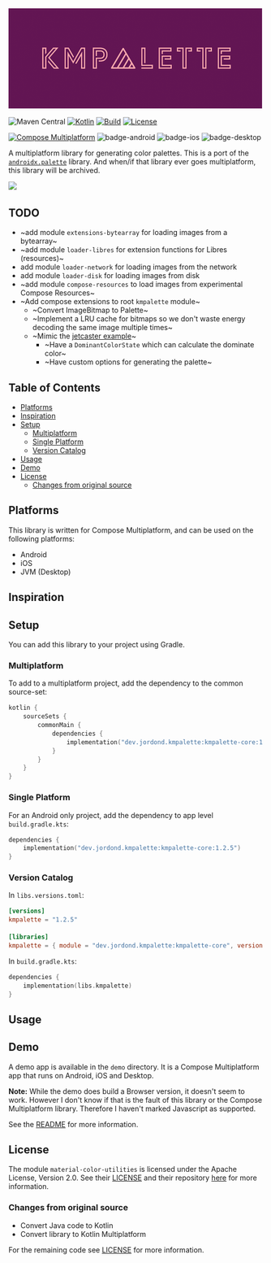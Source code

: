 <img width="500px" src="art/logo.png" alt="logo"/>
<br />

![Maven Central](https://img.shields.io/maven-central/v/dev.jordond.kmpalette/kmpalette)
[![Kotlin](https://img.shields.io/badge/kotlin-v1.9.10-blue.svg?logo=kotlin)](http://kotlinlang.org)
[![Build](https://github.com/jordond/kmpalette/actions/workflows/ci.yml/badge.svg)](https://github.com/jordond/kmpalette/actions/workflows/ci.yml)
[![License](https://img.shields.io/github/license/jordond/kmPalette)](https://opensource.org/license/mit/)

[![Compose Multiplatform](https://img.shields.io/badge/Compose%20Multiplatform-v1.5.1-blue)](https://github.com/JetBrains/compose-multiplatform)
![badge-android](http://img.shields.io/badge/platform-android-6EDB8D.svg?style=flat)
![badge-ios](http://img.shields.io/badge/platform-ios-CDCDCD.svg?style=flat)
![badge-desktop](http://img.shields.io/badge/platform-desktop-DB413D.svg?style=flat)

A multiplatform library for generating color palettes. This is a port of
the [`androidx.palette`](https://developer.android.com/jetpack/androidx/releases/palette)
library. And when/if that library ever goes multiplatform, this library will be archived.

<img width="300px" src="art/demo.gif" />

## TODO

- ~add module `extensions-bytearray` for loading images from a bytearray~
- ~add module `loader-libres` for extension functions for Libres (resources)~
- add module `loader-network` for loading images from the network
- add module `loader-disk` for loading images from disk
- ~add module `compose-resources` to load images from experimental Compose Resources~
- ~Add compose extensions to root `kmpalette` module~
  - ~Convert ImageBitmap to Palette~
  - ~Implement a LRU cache for bitmaps so we don't waste energy decoding the same image multiple times~
  - ~Mimic the [jetcaster example](https://github.com/android/compose-samples/blob/main/Jetcaster/app/src/main/java/com/example/jetcaster/util/DynamicTheming.kt)~
    - ~Have a `DominantColorState` which can calculate the dominate color~
    - ~Have custom options for generating the palette~

## Table of Contents

- [Platforms](#platforms)
- [Inspiration](#inspiration)
- [Setup](#setup)
    - [Multiplatform](#multiplatform)
    - [Single Platform](#single-platform)
    - [Version Catalog](#version-catalog)
- [Usage](#usage)
- [Demo](#demo)
- [License](#license)
    - [Changes from original source](#changes-from-original-source)

## Platforms

This library is written for Compose Multiplatform, and can be used on the following platforms:

- Android
- iOS
- JVM (Desktop)

## Inspiration

## Setup

You can add this library to your project using Gradle.

### Multiplatform

To add to a multiplatform project, add the dependency to the common source-set:

```kotlin
kotlin {
    sourceSets {
        commonMain {
            dependencies {
                implementation("dev.jordond.kmpalette:kmpalette-core:1.2.5")
            }
        }
    }
}
```

### Single Platform

For an Android only project, add the dependency to app level `build.gradle.kts`:

```kotlin
dependencies {
    implementation("dev.jordond.kmpalette:kmpalette-core:1.2.5")
}
```

### Version Catalog

In `libs.versions.toml`:

```toml
[versions]
kmpalette = "1.2.5"

[libraries]
kmpalette = { module = "dev.jordond.kmpalette:kmpalette-core", version.ref = "kmpalette" }
```

In `build.gradle.kts`:

```kotlin
dependencies {
    implementation(libs.kmpalette)
}
```

## Usage

## Demo

A demo app is available in the `demo` directory. It is a Compose Multiplatform app that runs on
Android, iOS and Desktop.

**Note:** While the demo does build a Browser version, it doesn't seem to work. However I don't know
if that is the fault of this library or the Compose Multiplatform library. Therefore I haven't
marked Javascript as supported.

See the [README](demo/README.md) for more information.

## License

The module `material-color-utilities` is licensed under the Apache License, Version 2.0. See
their [LICENSE](material-color-utilities/src/commonMain/kotlin/com/kmpalette/LICENSE) and their
repository [here](https://github.com/material-foundation/material-color-utilities) for more
information.

### Changes from original source

- Convert Java code to Kotlin
- Convert library to Kotlin Multiplatform

For the remaining code see [LICENSE](LICENSE) for more information.
